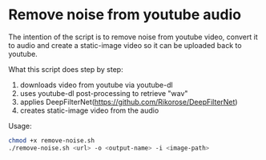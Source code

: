 # Remove noise from youtube audio

The intention of the script is to remove noise from youtube video, convert it to audio and create a static-image video so it can be uploaded back to youtube.

What this script does step by step:
1. downloads video from youtube via youtube-dl
2. uses youtube-dl post-processing to retrieve "wav"
3. applies DeepFilterNet(https://github.com/Rikorose/DeepFilterNet)
4. creates static-image video from the audio

Usage:
```bash
chmod +x remove-noise.sh
./remove-noise.sh <url> -o <output-name> -i <image-path> 
```
